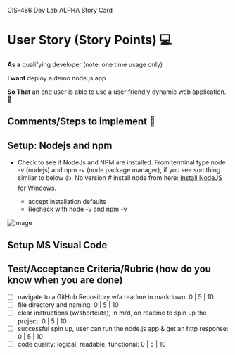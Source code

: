 CIS-486 Dev Lab ALPHA Story Card 

 # User Story (Story Points) 💻

**As a** qualifying developer (note: one time usage only)  

**I want** deploy a demo node.js app

**So That** an end user is able to use a user friendly dynamic web application. 👶

## Comments/Steps to implement 🥇

## Setup: Nodejs and npm
- Check to see if NodeJs and NPM are installed.  From terminal type node -v (nodejs) and npm -v (node package manager), if you see
somthing similar to below 👍.  No version # install node from here: [Install NodeJS for Windows](https://nodejs.org/en/). 
   
   * accept installation defaults
   * Recheck with node -v and npm -v

![image](https://user-images.githubusercontent.com/54637063/131032697-8c234ca5-465a-4f9e-b0e2-28f1f6f51c15.png)

## Setup MS Visual Code



## Test/Acceptance Criteria/Rubric (how do you know when you are done) 

- [ ] navigate to a GitHub Repository w/a readme in markdown: 0 | 5 | 10
- [ ] file directory and naming: 0 | 5 | 10 
- [ ] clear instructions (w/shortcuts), in m/d, on readme to spin up the project: 0 | 5 | 10 
- [ ] successful spin up, user can run the node.js app & get an http response: 0 | 5 | 10 
- [ ] code quality: logical, readable, functional: 0 | 5 | 10 
